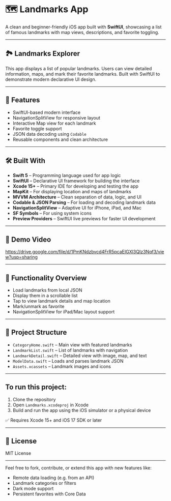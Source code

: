 # 🗺️ Landmarks App

A clean and beginner-friendly iOS app built with **SwiftUI**, showcasing a list of famous landmarks with map views, descriptions, and favorite toggling. 

---

## 🏞️ Landmarks Explorer  
This app displays a list of popular landmarks. Users can view detailed information, maps, and mark their favorite landmarks. Built with SwiftUI to demonstrate modern declarative UI design.

---

## 🚀 Features
- SwiftUI-based modern interface  
- NavigationSplitView for responsive layout  
- Interactive Map view for each landmark  
- Favorite toggle support  
- JSON data decoding using `Codable`  
- Reusable components and clean architecture  

---

## 🛠️ Built With
- **Swift 5** – Programming language used for app logic  
- **SwiftUI** – Declarative UI framework for building the interface  
- **Xcode 15+** – Primary IDE for developing and testing the app  
- **MapKit** – For displaying location and maps of landmarks  
- **MVVM Architecture** – Clean separation of data, logic, and UI  
- **Codable & JSON Parsing** – For loading and decoding landmark data  
- **NavigationSplitView** – Adaptive UI for iPhone, iPad, and Mac  
- **SF Symbols** – For using system icons  
- **Preview Providers** – SwiftUI live previews for faster UI development  
 

---

## 🎥 Demo Video  

https://drive.google.com/file/d/1PmKNdzbvcd4FrR5pcaEIGXl3QIz3Nqf3/view?usp=sharing

---

## 🧠 Functionality Overview
- Load landmarks from local JSON  
- Display them in a scrollable list  
- Tap to view landmark details and map location  
- Mark/unmark as favorite  
- NavigationSplitView for iPad/Mac layout support  

---

## 📂 Project Structure
- `CategoryHome.swift` – Main view with featured landmarks  
- `LandmarkList.swift` – List of landmarks with navigation  
- `LandmarkDetail.swift` – Detailed view with image, map, and text  
- `ModelData.swift` – Loads and parses landmark JSON  
- `Assets.xcassets` – Landmark images and icons  

---

## To run this project:

1. Clone the repository  
2. Open `Landmarks.xcodeproj` in Xcode  
3. Build and run the app using the iOS simulator or a physical device  

✅ Requires Xcode 15+ and iOS 17 SDK or later

---

## 🧾 License
MIT License

---

Feel free to fork, contribute, or extend this app with new features like:
- Remote data loading (e.g. from an API)  
- Landmark categories or filters  
- Dark mode support  
- Persistent favorites with Core Data  
